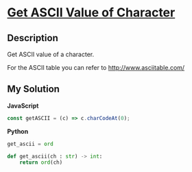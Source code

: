 # [Get ASCII Value of Character](https://www.codewars.com/kata/55acfc59c3c23d230f00006d)

## Description

Get ASCII value of a character.

For the ASCII table you can refer to http://www.asciitable.com/

## My Solution

**JavaScript**

```js
const getASCII = (c) => c.charCodeAt(0);
```

**Python**

```py
get_ascii = ord
```

```py
def get_ascii(ch : str) -> int:
    return ord(ch)
```
